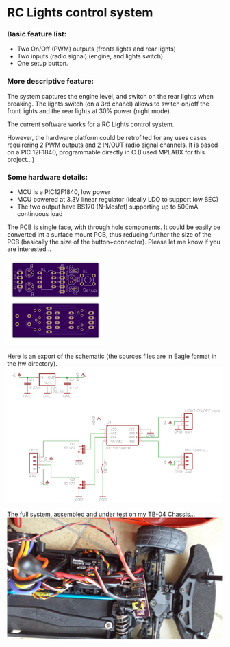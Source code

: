# RC Lights control system

### Basic feature list:
* Two On/Off (PWM) outputs (fronts lights and rear lights)
* Two inputs (radio signal) (engine, and lights switch)
* One setup button.

### More descriptive feature:
The system captures the engine level, and switch on the rear lights when breaking. The lights switch (on a 3rd chanel) allows to switch on/off the front lights and the rear lights at 30% power (night mode).


The current software works for a RC Lights control system.

However, the hardware platform could be retrofited for any uses cases requirering 2 PWM outputs and 2 IN/OUT radio signal channels.
It is based on a PIC 12F1840, programmable directly in C (I used MPLABX for this project...)

### Some hardware details:
* MCU is a PIC12F1840, low power
* MCU powered at 3.3V linear regulator (ideally LDO to support low BEC)
* The two output have BS170 (N-Mosfet) supporting up to 500mA continuous load


The PCB is single face, with through hole components. It could be easily be converted int a surface mount PCB, thus reducing further the size of the PCB (basically the size of the button+connector). Please let me know if you are interested...

![alt test](img/pcb.png "PCB, only one face")


Here is an export of the schematic (the sources files are in Eagle format in the hw directory).
![alt test](img/schematic.png "schematic export")


The full system, assembled and under test on my TB-04 Chassis...
![alt test](img/inplace.jpg "The system in test...")
